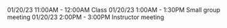 01/20/23 11:00AM - 12:00AM Class
01/20/23 1:00AM - 1:30PM Small group meeting
01/20/23 2:00PM - 3:00PM Instructor meeting



